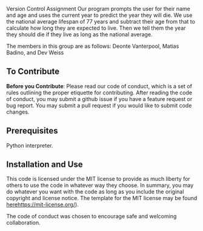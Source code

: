 Version Control Assignment
Our program prompts the user for their name and age and uses the current year to predict the year they will die. We use the national average lifespan of 77 years and subtract their age from that to calculate how long they are expected to live. Then we tell them the year they should die if they live as long as the national average.

The members in this group are as follows: Deonte Vanterpool, Matias Badino, and Dev Weiss

## To Contribute
**Before you Contribute**: Please read our code of conduct, which is a set of rules outlining the proper etiquette for contributing.
After reading the code of conduct, you may submit a github issue if you have a feature request or bug report. You may submit a pull request if you would like to submit code changes. 

## Prerequisites
Python interpreter.

## Installation and Use
This code is licensed under the MIT license to provide as much liberty for others to use the code in whatever way they choose. In summary, you may do whatever you want with the code as long as you include the original copyright and license notice. The template for the MIT license may be found [here](https://mit-license.org/)https://mit-license.org/).

The code of conduct was chosen to encourage safe and welcoming collaboration.



